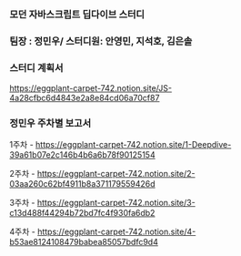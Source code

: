 ### 모던 자바스크립트 딥다이브 스터디

### 팀장 : 정민우/ 스터디원: 안영민, 지석호, 김은솔

### 스터디 계획서
https://eggplant-carpet-742.notion.site/JS-4a28cfbc6d4843e2a8e84cd06a70cf87

### 정민우 주차별 보고서 
1주차 - https://eggplant-carpet-742.notion.site/1-Deepdive-39a61b07e2c146b4b6a6b78f90125154

2주차 - https://eggplant-carpet-742.notion.site/2-03aa260c62bf4911b8a371179559426d

3주차 - https://eggplant-carpet-742.notion.site/3-c13d488f44294b72bd7fc4f930fa6db2

4주차 - https://eggplant-carpet-742.notion.site/4-b53ae8124108479babea85057bdfc9d4
